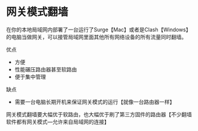 # 网关模式翻墙

在你的本地局域网内部署了一台运行了Surge【Mac】或者是Clash【Windows】的电脑当做网关，可以接管局域网里面其他所有网络设备的所有流量同时翻墙。

优点

* 方便
* 性能碾压路由器甚至软路由
* 便于集中管理

缺点

* 需要一台电脑长期开机来保证网关模式的运行【就像一台路由器一样】

网关模式翻墙要大幅优于软路由，也大幅优于刷了第三方固件的路由器【不少翻墙软件都有网关模式—允许来自局域网的连接】
